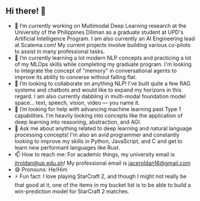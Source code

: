 ## Hi there! 👋

<!--
**jaceroldan/jaceroldan** is a ✨ _special_ ✨ repository because its `README.md` (this file) appears on your GitHub profile.
-->

- 🔭 I’m currently working on Multimodal Deep Learning research at the University of the Philippines Diliman as a graduate student at UPD's Artificial Intelligence Program.  I am also currently an AI Engineering lead at Scalema.com! My current projects involve building various co-pilots to assist in many professional tasks.
- 🌱 I’m currently learning a lot modern NLP concepts and practicing a lot of my MLOps skills while completing my graduate program. I'm looking to integrate the concept of "memory" in conversational agents to improve its ability to converse without falling flat.
- 👯 I’m looking to collaborate on anything NLP! I've built quite a few RAG systems and chatbots and would like to expand my horizons in this regard. I am also currently dabbling in multi-modal foundation model space... text, speech, vision, video — you name it.
- 🤔 I’m looking for help with advancing machine learning past Type 1 capabilities. I'm heavily looking into concepts like the application of deep learning into reasoning, abstraction, and AGI.
- 💬 Ask me about anything related to deep learning and natural language processing concepts! I'm also an avid programmer and constantly looking to improve my skills in Python, JavaScript, and C and get to learn new performant languages like Rust.
- 📫 How to reach me: For academic things, my university email is jtroldan@up.edu.ph! My professional email is jaceroldan16@gmail.com
- 😄 Pronouns: He/Him
- ⚡ Fun fact: I love playing StarCraft 2, and though I might not really be that good at it, one of the items in my bucket list is to be able to build a win-prediction model for StarCraft 2 matches.

